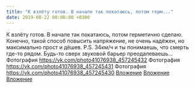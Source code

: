 ```yaml
---
title: "К взлёту готов. В начале так покатаюсь, потом герм..."
date: 2019-08-22 00:06:00 +0300
---
```


К взлёту готов. В начале так покатаюсь, потом герметично сделаю. Конечно, такой способ повысить напряжение, не очень надёжен, но максимально прост и дёшев.
P.S. 34км/ч и ты понимаешь, что смерть где-то рядом. Будь-то сверх звуковой барьер преодалеваешь...
Фотография
<a class="vk-attach" href="https://vk.com/photo41076938_457245432">https://vk.com/photo41076938_457245432</a>
Фотография
<a class="vk-attach" href="https://vk.com/photo41076938_457245431">https://vk.com/photo41076938_457245431</a>
Фотография
<a class="vk-attach" href="https://vk.com/photo41076938_457245430">https://vk.com/photo41076938_457245430</a>
<a class="vk-attach" href="https://vk.com/photo41076938_457245432">Вложение</a>
<a class="vk-attach" href="https://vk.com/photo41076938_457245431">Вложение</a>
<a class="vk-attach" href="https://vk.com/photo41076938_457245430">Вложение</a>
